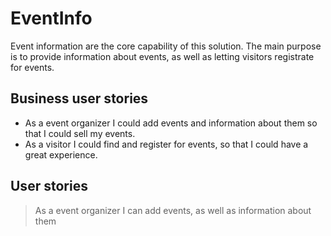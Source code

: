 # EventInfo

Event information are the core capability of this solution. The main purpose is to provide information about events, as well as letting visitors registrate for events. 


## Business user stories
* As a event organizer I could add events and information about them so that I could sell my events. 
* As a visitor I could find and register for events, so that I could have a great experience.

## User stories
> As a event organizer I can add events, as well as information about them 
